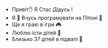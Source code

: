 - Привіт✋ Я Стас Дідусь !
- Я 👶 Вчусь програмувати на Пітоні 🐍
- Ще я граю в ігри 🎮
- Люблю їсти дітей 🥛
- Близько 37 дітей в підвалі 🍴
<!---
StanislavDidus/StanislavDidus is a ✨ special ✨ repository because its `README.md` (this file) appears on your GitHub profile.
You can click the Preview link to take a look at your changes.
--->
